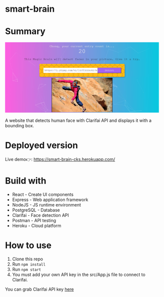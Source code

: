 # smart-brain

# Summary
![Image of home](https://github.com/Chong1455/vue-portfolio/blob/master/src/assets/project1.jpg)

A website that detects human face with Clarifai API and displays it with a bounding box.

# Deployed version
Live demo👉: https://smart-brain-cks.herokuapp.com/

# Build with
* React - Create UI components
* Express - Web application framework
* NodeJS - JS runtime environment
* PostgreSQL - Database
* Clarifai - Face detection API
* Postman - API testing
* Heroku - Cloud platform

# How to use
1. Clone this repo
2. Run `npm install`
3. Run `npm start`
4. You must add your own API key in the src/App.js file to connect to Clarifai.

You can grab Clarifai API key [here](https://www.clarifai.com/)
